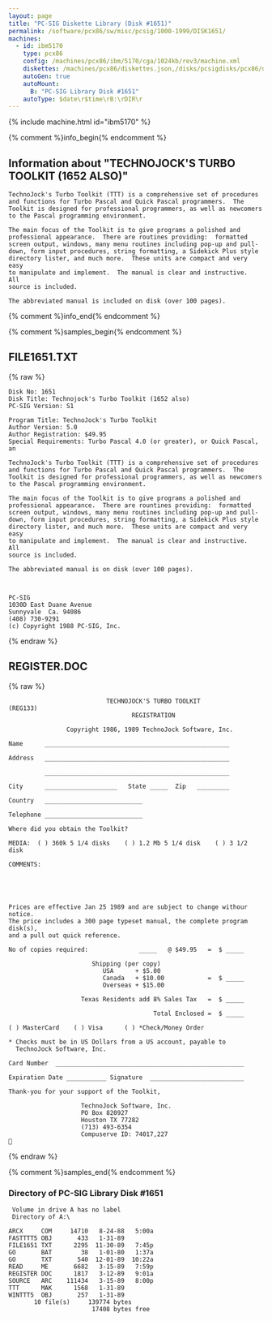 ```yaml
---
layout: page
title: "PC-SIG Diskette Library (Disk #1651)"
permalink: /software/pcx86/sw/misc/pcsig/1000-1999/DISK1651/
machines:
  - id: ibm5170
    type: pcx86
    config: /machines/pcx86/ibm/5170/cga/1024kb/rev3/machine.xml
    diskettes: /machines/pcx86/diskettes.json,/disks/pcsigdisks/pcx86/diskettes.json
    autoGen: true
    autoMount:
      B: "PC-SIG Library Disk #1651"
    autoType: $date\r$time\rB:\rDIR\r
---
```


{% include machine.html id="ibm5170" %}

{% comment %}info_begin{% endcomment %}

## Information about "TECHNOJOCK'S TURBO TOOLKIT (1652 ALSO)"

    TechnoJock's Turbo Toolkit (TTT) is a comprehensive set of procedures
    and functions for Turbo Pascal and Quick Pascal programmers.  The
    Toolkit is designed for professional programmers, as well as newcomers
    to the Pascal programming environment.
    
    The main focus of the Toolkit is to give programs a polished and
    professional appearance.  There are routines providing:  formatted
    screen output, windows, many menu routines including pop-up and pull-
    down, form input procedures, string formatting, a Sidekick Plus style
    directory lister, and much more.  These units are compact and very easy
    to manipulate and implement.  The manual is clear and instructive.  All
    source is included.
    
    The abbreviated manual is included on disk (over 100 pages).
{% comment %}info_end{% endcomment %}

{% comment %}samples_begin{% endcomment %}

## FILE1651.TXT

{% raw %}
```
Disk No: 1651                                                           
Disk Title: Technojock's Turbo Toolkit (1652 also)                      
PC-SIG Version: S1                                                      
                                                                        
Program Title: TechnoJock's Turbo Toolkit                               
Author Version: 5.0                                                     
Author Registration: $49.95                                             
Special Requirements: Turbo Pascal 4.0 (or greater), or Quick Pascal, an
                                                                        
TechnoJock's Turbo Toolkit (TTT) is a comprehensive set of procedures   
and functions for Turbo Pascal and Quick Pascal programmers.  The       
Toolkit is designed for professional programmers, as well as newcomers  
to the Pascal programming environment.                                  
                                                                        
The main focus of the Toolkit is to give programs a polished and        
professional appearance.  There are rountines providing:  formatted     
screen output, windows, many menu routines including pop-up and pull-   
down, form input procedures, string formatting, a Sidekick Plus style   
directory lister, and much more.  These units are compact and very easy 
to manipulate and implement.  The manual is clear and instructive.  All 
source is included.                                                     
                                                                        
The abbreviated manual is on disk (over 100 pages).                     
                                                                        
                                                                        
                                                                        
PC-SIG                                                                  
1030D East Duane Avenue                                                 
Sunnyvale  Ca. 94086                                                    
(408) 730-9291                                                          
(c) Copyright 1988 PC-SIG, Inc.                                         
```
{% endraw %}

## REGISTER.DOC

{% raw %}
```
                           TECHNOJOCK'S TURBO TOOLKIT                   (REG133)
                                  REGISTRATION

                Copyright 1986, 1989 TechnoJock Software, Inc.

Name      ___________________________________________________

Address   ___________________________________________________

          ___________________________________________________

City      ____________________   State _____  Zip   _________

Country   ___________________________

Telephone ___________________________

Where did you obtain the Toolkit?

MEDIA:  ( ) 360k 5 1/4 disks    ( ) 1.2 Mb 5 1/4 disk    ( ) 3 1/2 disk

COMMENTS:





Prices are effective Jan 25 1989 and are subject to change withour notice.
The price includes a 300 page typeset manual, the complete program disk(s),
and a pull out quick reference.

No of copies required:              _____   @ $49.95   =  $ _____

                       Shipping (per copy)
                          USA      + $5.00
                          Canada   + $10.00            =  $ _____
                          Overseas + $15.00 

                    Texas Residents add 8% Sales Tax   =  $ _____

                                        Total Enclosed =  $ _____

( ) MasterCard    ( ) Visa      ( ) *Check/Money Order

* Checks must be in US Dollars from a US account, payable to 
  TechnoJock Software, Inc.

Card Number  ____________________________________________________

Expiration Date ___________ Signature  __________________________

Thank-you for your support of the Toolkit,

                    TechnoJock Software, Inc.
                    PO Box 820927
                    Houston TX 77282
                    (713) 493-6354       
                    Compuserve ID: 74017,227

```
{% endraw %}

{% comment %}samples_end{% endcomment %}

### Directory of PC-SIG Library Disk #1651

     Volume in drive A has no label
     Directory of A:\

    ARCX     COM     14710   8-24-88   5:00a
    FASTTTT5 OBJ       433   1-31-89
    FILE1651 TXT      2295  11-30-89   7:45p
    GO       BAT        38   1-01-80   1:37a
    GO       TXT       540  12-01-89  10:22a
    READ     ME       6682   3-15-89   7:59p
    REGISTER DOC      1817   3-12-89   9:01a
    SOURCE   ARC    111434   3-15-89   8:00p
    TTT      MAK      1568   1-31-89
    WINTTT5  OBJ       257   1-31-89
           10 file(s)     139774 bytes
                           17408 bytes free
